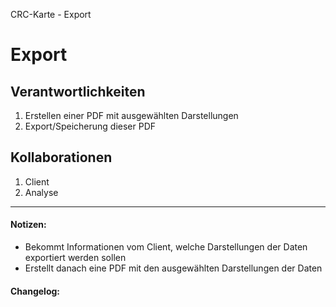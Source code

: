 CRC-Karte - Export

# Export
## Verantwortlichkeiten
<!-- Wissen, welches verwaltet und angeboten wird, Aktion die angeboten werden, öffentliche Leistung -->
<!-- "Walkthrough" -> Szenarien zur Anwendung des Systems -->
<!-- Nichts, was eine andere Klasse machen könnte -->
<!-- Die Sachen die die Klasse macht -> keiner anderen Klasse geben -->
<!-- zentrale Verantwortlichkeiten vs verteilt -->
1. Erstellen einer PDF mit ausgewählten Darstellungen
2. Export/Speicherung dieser PDF  

## Kollaborationen
<!-- Kann die Klasse die Verantwortlichkeiten selbstädnig erfüllen? Was benötigt sie von welcher Klasse? -->
<!-- Was weiß die Klasse? Welche anderen Klassen benötigen die Informationen? -->
1. Client  
2. Analyse  

---
#### Notizen:
<!-- Hier Notizen zum Denkprozess, Hintergrundgedanken, Klarstellungen hinzufügen  -->
- Bekommt Informationen vom Client, welche Darstellungen der Daten exportiert werden sollen
- Erstellt danach eine PDF mit den ausgewählten Darstellungen der Daten

#### Changelog:
<!-- Hier eventuelle Abänderungen dokumentieren -->
